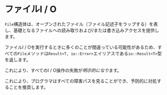# <!--File I/O--> ファイルI / O

<!--The `File` struct represents a file that has been opened (it wraps a file descriptor), and gives read and/or write access to the underlying file.-->
`File`構造体は、オープンされたファイル（ファイル記述子をラップする）を表し、基礎となるファイルへの読み取りおよび/または書き込みアクセスを提供します。

<!--Since many things can go wrong when doing file I/O, all the `File` methods return the `io::Result<T>` type, which is an alias for `Result<T, io::Error>`.-->
ファイルI / Oを実行するときに多くのことが間違っている可能性があるため、すべての`File`メソッドは`Result<T, io::Error>`エイリアスである`io::Result<T>`型を返します。

<!--This makes the failure of all I/O operations *explicit*.-->
これにより、すべてのI / O操作の失敗が*明示的になり*ます。
<!--Thanks to this, the programmer can see all the failure paths, and is encouraged to handle them in a proactive manner.-->
これにより、プログラマはすべての障害パスを見ることができ、予防的に対処することを推奨します。
